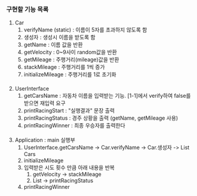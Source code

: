 ### 구현할 기능 목록
1. Car
   1. verifyName (static) : 이름이 5자를 초과하지 않도록 함
   2. 생성자 : 생성시 이름을 받도록 함
   3. getName : 이름 값을 반환
   4. getVelocity : 0~9사이 random값을 반환
   5. getMileage : 주행거리(mileage)값을 반환
   6. stackMileage : 주행거리를 1씩 증가
   7. initializeMileage : 주행거리를 1로 초기화
####
2. UserInterface
    1. getCarsName : 자동차 이름을 입력받는 기능. [1-1]에서 verify하여 false를 받으면 재입력 요구
    2. printRacingStart : "실행결과" 문장 출력
    3. printRacingStatus : 경주 상황을 출력 (getName, getMileage 사용)
    4. printRacingWinner : 최종 우승자를 출력한다
####
3. Application : main 실행부
    1. UserInterface.getCarsName -> Car.verifyName -> Car.생성자 -> List<Car> Cars
    2. initializeMileage
    3. 입력받은 시도 횟수 만큼 아래 내용을 반복 
       1. getVelocity -> stackMileage
       2. List<Car> -> printRacingStatus
    4. printRacingWinner